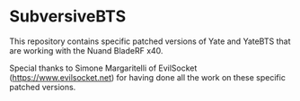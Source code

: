 # SubversiveBTS

This repository contains specific patched versions of Yate and YateBTS that are working with the Nuand BladeRF x40.

Special thanks to Simone Margaritelli of EvilSocket (https://www.evilsocket.net) for having done all the work on these specific patched versions.


